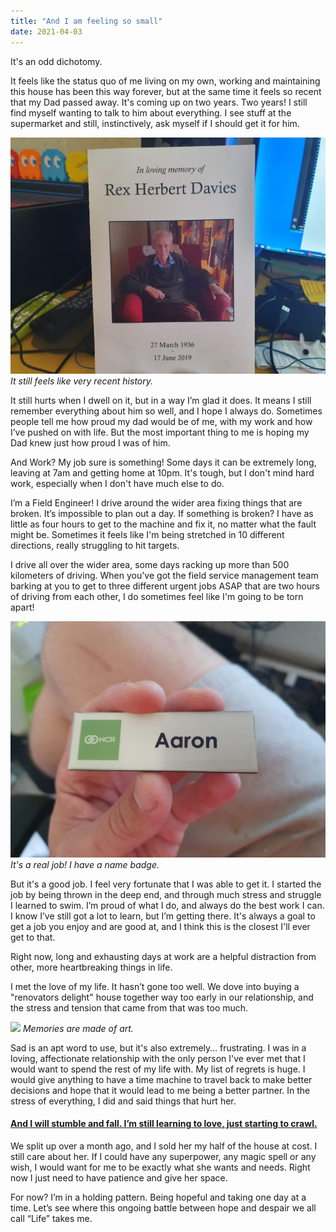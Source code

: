 ```yaml
---
title: "And I am feeling so small"
date: 2021-04-03
---
```


It's an odd dichotomy.

It feels like the status quo of me living on my own, working and maintaining this house has been this way forever, but at the same time it feels so recent that my Dad passed away. It's coming up on two years. Two years! I still find myself wanting to talk to him about everything. I see stuff at the supermarket and still, instinctively, ask myself if I should get it for him.

[![](../../assets/images/blog/dadflit.jpg)](../../assets/images/blog/dadflit.jpg)
_It still feels like very recent history._

It still hurts when I dwell on it, but in a way I’m glad it does. It means I still remember everything about him so well, and I hope I always do. Sometimes people tell me how proud my dad would be of me, with my work and how I’ve pushed on with life. But the most important thing to me is hoping my Dad knew just how proud I was of him.

And Work? My job sure is something! Some days it can be extremely long, leaving at 7am and getting home at 10pm. It's tough, but I don't mind hard work, especially when I don't have much else to do.

I’m a Field Engineer! I drive around the wider area fixing things that are broken. It’s impossible to plan out a day. If something is broken? I have as little as four hours to get to the machine and fix it, no matter what the fault might be. Sometimes it feels like I'm being stretched in 10 different directions, really struggling to hit targets.

I drive all over the wider area, some days racking up more than 500 kilometers of driving. When you've got the field service management team barking at you to get to three different urgent jobs ASAP that are two hours of driving from each other, I do sometimes feel like I'm going to be torn apart!

[![](../../assets/images/blog/badge.jpg)](../../assets/images/blog/badge.jpg)
_It's a real job! I have a name badge._

But it's a good job. I feel very fortunate that I was able to get it. I started the job by being thrown in the deep end, and through much stress and struggle I learned to swim. I’m proud of what I do, and always do the best work I can. I know I’ve still got a lot to learn, but I’m getting there. It's always a goal to get a job you enjoy and are good at, and I think this is the closest I'll ever get to that.

Right now, long and exhausting days at work are a helpful distraction from other, more heartbreaking things in life.

I met the love of my life. It hasn’t gone too well. We dove into buying a "renovators delight" house together way too early in our relationship, and the stress and tension that came from that was too much.

[![](../../assets/images/blog/houseimage3.jpg)](../../assets/images/blog/houseimage3.jpg)
_Memories are made of art._

Sad is an apt word to use, but it's also extremely… frustrating. I was in a loving, affectionate relationship with the only person I've ever met that I would want to spend the rest of my life with.  My list of regrets is huge. I would give anything to have a time machine to travel back to make better decisions and hope that it would lead to me being a better partner. In the stress of everything, I did and said things that hurt her.

#### **[And I will stumble and fall. I’m still learning to love, just starting to crawl.](https://www.youtube.com/watch?v=-2U0Ivkn2Ds)**


We split up over a month ago, and I sold her my half of the house at cost. I still care about her. If I could have any superpower, any magic spell or any wish, I would want for me to be exactly what she wants and needs. Right now I just need to have patience and give her space.

For now? I’m in a holding pattern. Being hopeful and taking one day at a time. Let’s see where this ongoing battle between hope and despair we all call “Life” takes me.
